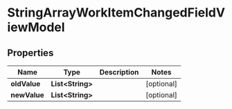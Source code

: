 

# StringArrayWorkItemChangedFieldViewModel


## Properties

| Name | Type | Description | Notes |
|------------ | ------------- | ------------- | -------------|
|**oldValue** | **List&lt;String&gt;** |  |  [optional] |
|**newValue** | **List&lt;String&gt;** |  |  [optional] |



